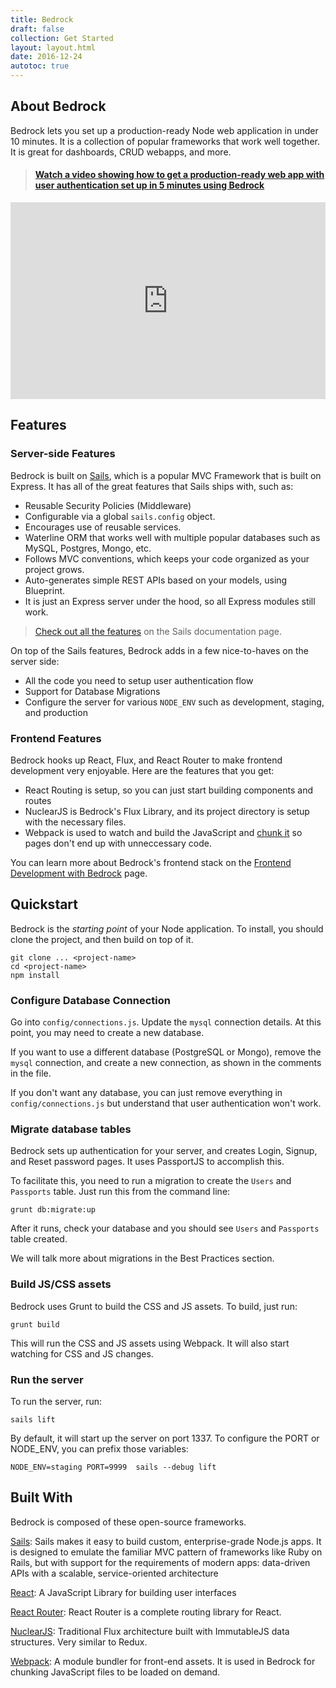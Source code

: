 ```yaml
---
title: Bedrock
draft: false
collection: Get Started
layout: layout.html
date: 2016-12-24
autotoc: true
---
```

## About Bedrock
Bedrock lets you set up a production-ready Node web application in under 10 minutes. It is a collection of popular frameworks that work well together. It is great for dashboards, CRUD webapps, and more.

> #### [Watch a video showing how to get a production-ready web app with user authentication set up in 5 minutes using Bedrock](https://www.youtube.com/watch?v=EdUuhdbhfDo)

<iframe width="100%" height="315" src="https://www.youtube.com/embed/EdUuhdbhfDo" frameborder="0" allowfullscreen></iframe>

## Features

### Server-side Features
Bedrock is built on [Sails](http://sailsjs.org), which is a popular MVC Framework that is built on Express. It has all of the great features that Sails ships with, such as:

- Reusable Security Policies (Middleware)
- Configurable via a global `sails.config` object.
- Encourages use of reusable services.
- Waterline ORM that works well with multiple popular databases such as MySQL, Postgres, Mongo, etc.
- Follows MVC conventions, which keeps your code organized as your project grows.
- Auto-generates simple REST APIs based on your models, using Blueprint.
- It is just an Express server under the hood, so all Express modules still work.

> [Check out all the features](http://sailsjs.com/features) on the Sails documentation page.

On top of the Sails features, Bedrock adds in a few nice-to-haves on the server side:

- All the code you need to setup user authentication flow
- Support for Database Migrations
- Configure the server for various `NODE_ENV` such as development, staging, and production

### Frontend Features
Bedrock hooks up React, Flux, and React Router to make frontend development very enjoyable. Here are the features that you get:

- React Routing is setup, so you can just start building components and routes
- NuclearJS is Bedrock's Flux Library, and its project directory is setup with the necessary files.
- Webpack is used to watch and build the JavaScript and [chunk it](https://webpack.github.io/docs/code-splitting.html) so pages don't end up with unneccessary code. 

You can learn more about Bedrock's frontend stack on the [Frontend Development with Bedrock]() page. 

## Quickstart
Bedrock is the *starting point* of your Node application. To install, you should clone the project, and then build on top of it.

```
git clone ... <project-name>
cd <project-name>
npm install
```

### Configure Database Connection
Go into `config/connections.js`. Update the `mysql` connection details. At this point, you may need to create a new database.

If you want to use a different database (PostgreSQL or Mongo), remove the `mysql` connection, and create a new connection, as shown in the comments in the file.

If you don't want any database, you can just remove everything in `config/connections.js` but understand that user authentication won't work. 

### Migrate database tables
Bedrock sets up authentication for your server, and creates Login, Signup, and Reset password pages. It uses PassportJS to accomplish this.

To facilitate this, you need to run a migration to create the `Users` and `Passports` table. Just run this from the command line:

```
grunt db:migrate:up
```
After it runs, check your database and you should see `Users` and `Passports` table created.

We will talk more about migrations in the Best Practices section.

### Build JS/CSS assets
Bedrock uses Grunt to build the CSS and JS assets. To build, just run:

```
grunt build
```

This will run the CSS and JS assets using Webpack. It will also start watching for CSS and JS changes.

### Run the server
To run the server, run:

```
sails lift
```

By default, it will start up the server on port 1337. To configure the PORT or NODE_ENV, you can prefix those variables:

```
NODE_ENV=staging PORT=9999  sails --debug lift
```

## Built With
Bedrock is composed of these open-source frameworks.

[Sails](http://sailsjs.com/): Sails makes it easy to build custom, enterprise-grade Node.js apps. It is designed to emulate the familiar MVC pattern of frameworks like Ruby on Rails, but with support for the requirements of modern apps: data-driven APIs with a scalable, service-oriented architecture

[React](https://facebook.github.io/react/): A JavaScript Library for building user interfaces

[React Router](https://github.com/ReactTraining/react-router): React Router is a complete routing library for React.

[NuclearJS](https://github.com/optimizely/nuclear-js): Traditional Flux architecture built with ImmutableJS data structures. Very similar to Redux.

[Webpack](https://webpack.github.io/): A module bundler for front-end assets. It is used in Bedrock for chunking JavaScript files to be loaded on demand.

